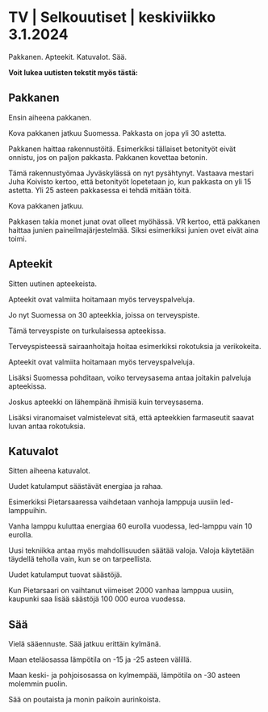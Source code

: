 # TV \| Selkouutiset \| keskiviikko 3.1.2024

Pakkanen. Apteekit. Katuvalot. Sää.

**Voit lukea uutisten tekstit myös tästä:**

## Pakkanen

Ensin aiheena pakkanen.

Kova pakkanen jatkuu Suomessa. Pakkasta on jopa yli 30 astetta.

Pakkanen haittaa rakennustöitä. Esimerkiksi tällaiset betonityöt eivät onnistu, jos on paljon pakkasta. Pakkanen kovettaa betonin.

Tämä rakennustyömaa Jyväskylässä on nyt pysähtynyt. Vastaava mestari Juha Koivisto kertoo, että betonityöt lopetetaan jo, kun pakkasta on yli 15 astetta. Yli 25 asteen pakkasessa ei tehdä mitään töitä.

Kova pakkanen jatkuu.

Pakkasen takia monet junat ovat olleet myöhässä. VR kertoo, että pakkanen haittaa junien paineilmajärjestelmää. Siksi esimerkiksi junien ovet eivät aina toimi.

## Apteekit

Sitten uutinen apteekeista.

Apteekit ovat valmiita hoitamaan myös terveyspalveluja.

Jo nyt Suomessa on 30 apteekkia, joissa on terveyspiste.

Tämä terveyspiste on turkulaisessa apteekissa.

Terveyspisteessä sairaanhoitaja hoitaa esimerkiksi rokotuksia ja verikokeita.

Apteekit ovat valmiita hoitamaan myös terveyspalveluja.

Lisäksi Suomessa pohditaan, voiko terveysasema antaa joitakin palveluja apteekissa.

Joskus apteekki on lähempänä ihmisiä kuin terveysasema.

Lisäksi viranomaiset valmistelevat sitä, että apteekkien farmaseutit saavat luvan antaa rokotuksia.

## Katuvalot

Sitten aiheena katuvalot.

Uudet katulamput säästävät energiaa ja rahaa.

Esimerkiksi Pietarsaaressa vaihdetaan vanhoja lamppuja uusiin led-lamppuihin.

Vanha lamppu kuluttaa energiaa 60 eurolla vuodessa, led-lamppu vain 10 eurolla.

Uusi tekniikka antaa myös mahdollisuuden säätää valoja. Valoja käytetään täydellä teholla vain, kun se on tarpeellista.

Uudet katulamput tuovat säästöjä.

Kun Pietarsaari on vaihtanut viimeiset 2000 vanhaa lamppua uusiin, kaupunki saa lisää säästöjä 100 000 euroa vuodessa.

## Sää

Vielä sääennuste. Sää jatkuu erittäin kylmänä.

Maan eteläosassa lämpötila on -15 ja -25 asteen välillä.

Maan keski- ja pohjoisosassa on kylmempää, lämpötila on -30 asteen molemmin puolin.

Sää on poutaista ja monin paikoin aurinkoista.

